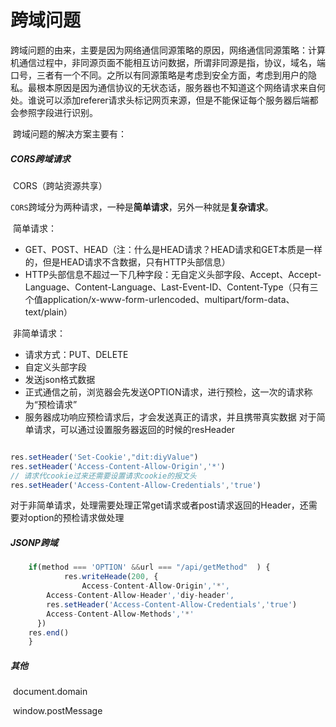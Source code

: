# 					 跨域问题

[3000字说说跨域！面试官听完之后露出了满意的笑容]: https://juejin.im/post/5e74e690e51d4526d87c93df

​		跨域问题的由来，主要是因为网络通信同源策略的原因，网络通信同源策略：计算机通信过程中，非同源页面不能相互访问数据，所谓非同源是指，协议，域名，端口号，三者有一个不同。之所以有同源策略是考虑到安全方面，考虑到用户的隐私。最根本原因是因为通信协议的无状态话，服务器也不知道这个网络请求来自何处。谁说可以添加referer请求头标记网页来源，但是不能保证每个服务器后端都会参照字段进行识别。

​	跨域问题的解决方案主要有：

##### 	 CORS跨域请求

​		CORS（跨站资源共享）

​	`CORS`跨域分为两种请求，一种是**简单请求**，另外一种就是**复杂请求**。

​	简单请求：

- GET、POST、HEAD（注：什么是HEAD请求？HEAD请求和GET本质是一样的，但是HEAD请求不含数据，只有HTTP头部信息）
- HTTP头部信息不超过一下几种字段：无自定义头部字段、Accept、Accept-Language、Content-Language、Last-Event-ID、Content-Type（只有三个值application/x-www-form-urlencoded、multipart/form-data、text/plain）

​	非简单请求：

- 请求方式：PUT、DELETE
- 自定义头部字段
- 发送json格式数据
- 正式通信之前，浏览器会先发送OPTION请求，进行预检，这一次的请求称为“预检请求”
- 服务器成功响应预检请求后，才会发送真正的请求，并且携带真实数据
  对于简单请求，可以通过设置服务器返回的时候的resHeader

```js

res.setHeader('Set-Cookie',"dit:diyValue")
res.setHeader('Access-Content-Allow-Origin','*')
// 请求代cookie过来还需要设置请求cookie的报文头
res.setHeader('Access-Content-Allow-Credentials','true')

```

对于非简单请求，处理需要处理正常get请求或者post请求返回的Header，还需要对option的预检请求做处理

#####  	JSONP跨域
```js
	if(method === 'OPTION' &&url === "/api/getMethod"  ) {
			res.writeHeade(200, {
				Access-Content-Allow-Origin','*',
        Access-Content-Allow-Header','diy-header',
        res.setHeader('Access-Content-Allow-Credentials','true')
        Access-Content-Allow-Methods','*'
      })
    res.end()
	}
```


#####      其他

​		document.domain

​		window.postMessage





​	  


